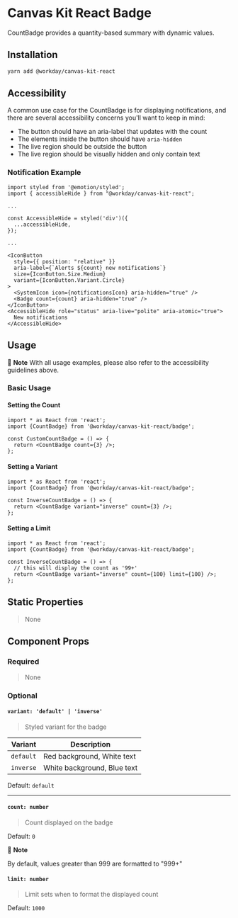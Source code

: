 # Canvas Kit React Badge

CountBadge provides a quantity-based summary with dynamic values.

## Installation

```sh
yarn add @workday/canvas-kit-react
```

## Accessibility

A common use case for the CountBadge is for displaying notifications, and there are several
accessibility concerns you'll want to keep in mind:

- The button should have an aria-label that updates with the count
- The elements inside the button should have `aria-hidden`
- The live region should be outside the button
- The live region should be visually hidden and only contain text

### Notification Example

```tsx
import styled from '@emotion/styled';
import { accessibleHide } from "@workday/canvas-kit-react";

...

const AccessibleHide = styled('div')({
  ...accessibleHide,
});

...

<IconButton
  style={{ position: "relative" }}
  aria-label={`Alerts ${count} new notifications`}
  size={IconButton.Size.Medium}
  variant={IconButton.Variant.Circle}
>
  <SystemIcon icon={notificationsIcon} aria-hidden="true" />
  <Badge count={count} aria-hidden="true" />
</IconButton>
<AccessibleHide role="status" aria-live="polite" aria-atomic="true">
  New notifications
</AccessibleHide>
```

## Usage

📝 **Note** With all usage examples, please also refer to the accessibility guidelines above.

### Basic Usage

#### Setting the Count

```tsx
import * as React from 'react';
import {CountBadge} from '@workday/canvas-kit-react/badge';

const CustomCountBadge = () => {
  return <CountBadge count={3} />;
};
```

#### Setting a Variant

```tsx
import * as React from 'react';
import {CountBadge} from '@workday/canvas-kit-react/badge';

const InverseCountBadge = () => {
  return <CountBadge variant="inverse" count={3} />;
};
```

#### Setting a Limit

```tsx
import * as React from 'react';
import {CountBadge} from '@workday/canvas-kit-react/badge';

const InverseCountBadge = () => {
  // this will display the count as '99+'
  return <CountBadge variant="inverse" count={100} limit={100} />;
};
```

## Static Properties

> None

## Component Props

### Required

> None

### Optional

#### `variant: 'default' | 'inverse'`

> Styled variant for the badge

| Variant   | Description                 |
| --------- | --------------------------- |
| `default` | Red background, White text  |
| `inverse` | White background, Blue text |

Default: `default`

---

#### `count: number`

> Count displayed on the badge

Default: `0`

📝 **Note**

By default, values greater than 999 are formatted to "999+"

#### `limit: number`

> Limit sets when to format the displayed count

Default: `1000`
